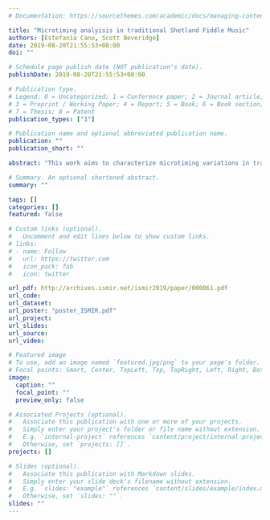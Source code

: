 ```yaml
---
# Documentation: https://sourcethemes.com/academic/docs/managing-content/

title: "Microtiming analyisis in traditional Shetland Fiddle Music"
authors: [Estefanía Cano, Scott Beveridge]
date: 2019-08-20T21:55:53+08:00
doi: ""

# Schedule page publish date (NOT publication's date).
publishDate: 2019-08-20T21:55:53+08:00

# Publication type.
# Legend: 0 = Uncategorized; 1 = Conference paper; 2 = Journal article;
# 3 = Preprint / Working Paper; 4 = Report; 5 = Book; 6 = Book section;
# 7 = Thesis; 8 = Patent
publication_types: ["1"]

# Publication name and optional abbreviated publication name.
publication: ""
publication_short: ""

abstract: "This work aims to characterize microtiming variations in traditional Shetland fiddle music. These microtiming variations dictate the rhythmic flow of a performed melody, and contribute, among other things, to the suitability of this music as an accompaniment to dancing. In the context of Shetland fiddle music, these microtiming variations are often referred to as lilt. Using a corpus of 27 traditional fiddle tunes from the Shetland Isles, we examine inter-beat timing deviations, as well as inter-onset timing deviations of eighth note sequences. Results show a number of distinct inter-beat and inter-onset rhythmic patterns that may characterize lilt, as well as idiosyncratic patterns for each performer. This paper presents a first step towards the use of Music Information Retrieval (MIR) techniques for modelling lilt in traditional Scottish fiddle music, and highlights its implications in the field of ethnomusicology."

# Summary. An optional shortened abstract.
summary: ""

tags: []
categories: []
featured: false

# Custom links (optional).
#   Uncomment and edit lines below to show custom links.
# links:
# - name: Follow
#   url: https://twitter.com
#   icon_pack: fab
#   icon: twitter

url_pdf: http://archives.ismir.net/ismir2019/paper/000061.pdf
url_code:
url_dataset:
url_poster: "poster_ISMIR.pdf"
url_project:
url_slides:
url_source:
url_video:

# Featured image
# To use, add an image named `featured.jpg/png` to your page's folder. 
# Focal points: Smart, Center, TopLeft, Top, TopRight, Left, Right, BottomLeft, Bottom, BottomRight.
image:
  caption: ""
  focal_point: ""
  preview_only: false

# Associated Projects (optional).
#   Associate this publication with one or more of your projects.
#   Simply enter your project's folder or file name without extension.
#   E.g. `internal-project` references `content/project/internal-project/index.md`.
#   Otherwise, set `projects: []`.
projects: []

# Slides (optional).
#   Associate this publication with Markdown slides.
#   Simply enter your slide deck's filename without extension.
#   E.g. `slides: "example"` references `content/slides/example/index.md`.
#   Otherwise, set `slides: ""`.
slides: ""
---
```

